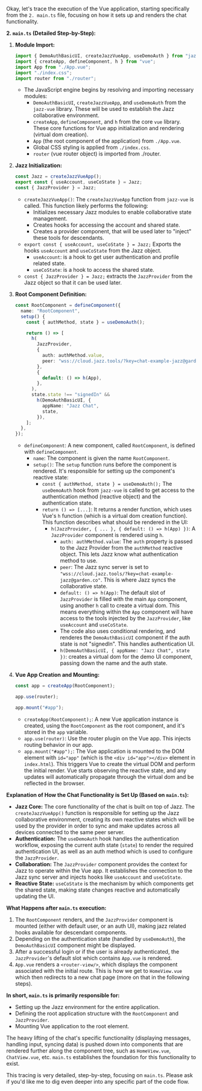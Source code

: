 Okay, let's trace the execution of the Vue application, starting specifically from the `2. main.ts` file, focusing on how it sets up and renders the chat functionality.

**2. `main.ts` (Detailed Step-by-Step):**

1.  **Module Import:**
    ```typescript
    import { DemoAuthBasicUI, createJazzVueApp, useDemoAuth } from "jazz-vue";
    import { createApp, defineComponent, h } from "vue";
    import App from "./App.vue";
    import "./index.css";
    import router from "./router";
    ```
    -   The JavaScript engine begins by resolving and importing necessary modules:
        -   `DemoAuthBasicUI`, `createJazzVueApp`, and `useDemoAuth` from the `jazz-vue` library. These will be used to establish the Jazz collaborative environment.
        -   `createApp`, `defineComponent`, and `h` from the core `vue` library. These core functions for Vue app initialization and rendering (virtual dom creation).
        -   `App` (the root component of the application) from `./App.vue`.
        -   Global CSS styling is applied from `./index.css`.
        -  `router` (vue router object) is imported from ./router.

2.  **Jazz Initialization:**
    ```typescript
    const Jazz = createJazzVueApp();
    export const { useAccount, useCoState } = Jazz;
    const { JazzProvider } = Jazz;
    ```
    -   `createJazzVueApp()`: The `createJazzVueApp` function from `jazz-vue` is called. This function likely performs the following:
        -   Initializes necessary Jazz modules to enable collaborative state management.
        -   Creates hooks for accessing the account and shared state.
        -   Creates a provider component, that will be used later to "inject" these tools for descendants.
    -   `export const { useAccount, useCoState } = Jazz;`  Exports the hooks `useAccount` and `useCoState` from the Jazz object.
        - `useAccount`: is a hook to get user authentication and profile related state.
        - `useCoState`: is a hook to access the shared state.
    -   `const { JazzProvider } = Jazz;` extracts the `JazzProvider` from the Jazz object so that it can be used later.

3.  **Root Component Definition:**
    ```typescript
    const RootComponent = defineComponent({
      name: "RootComponent",
      setup() {
        const { authMethod, state } = useDemoAuth();

        return () => [
          h(
            JazzProvider,
            {
              auth: authMethod.value,
              peer: "wss://cloud.jazz.tools/?key=chat-example-jazz@garden.co",
            },
            {
              default: () => h(App),
            },
          ),
          state.state !== "signedIn" &&
            h(DemoAuthBasicUI, {
              appName: "Jazz Chat",
              state,
            }),
        ];
      },
    });
    ```
    -   `defineComponent`: A new component, called `RootComponent`, is defined with `defineComponent`.
        -   `name`: The component is given the name `RootComponent`.
        -   `setup()`: The `setup` function runs before the component is rendered. It's responsible for setting up the component's reactive state:
            -   `const { authMethod, state } = useDemoAuth();` The `useDemoAuth` hook from `jazz-vue` is called to get access to the authentication method (reactive object) and the authentication state.
            -   `return () => [...]`: It returns a render function, which uses Vue's `h` function (which is a virtual dom creation function). This function describes what should be rendered in the UI:
                - `h(JazzProvider, { ... }, { default: () => h(App) })`: A `JazzProvider` component is rendered using `h`.
                  - `auth: authMethod.value`: The `auth` property is passed to the Jazz Provider from the `authMethod` reactive object. This lets Jazz know what authentication method to use.
                   - `peer`:  The Jazz sync server is set to `"wss://cloud.jazz.tools/?key=chat-example-jazz@garden.co"`. This is where Jazz syncs the collaborative state.
                  - `default: () => h(App)`: The default slot of `JazzProvider` is filled with the main `App` component, using another `h` call to create a virtual dom. This means everything within the `App` component will have access to the tools injected by the `JazzProvider`, like `useAccount` and `useCoState`.
                  - The code also uses conditional rendering, and renderes the `DemoAuthBasicUI` component if the auth state is not "signedIn". This handles authentication UI.
                  - `h(DemoAuthBasicUI, { appName: "Jazz Chat", state })`: creates a virtual dom for the demo UI component, passing down the name and the auth state.

4.  **Vue App Creation and Mounting:**
    ```typescript
    const app = createApp(RootComponent);

    app.use(router);

    app.mount("#app");
    ```
    -   `createApp(RootComponent);`: A new Vue application instance is created, using the `RootComponent` as the root component, and it's stored in the `app` variable.
    -   `app.use(router)`: Use the router plugin on the Vue app. This injects routing behavior in our app.
    -   `app.mount("#app");`:  The Vue application is mounted to the DOM element with `id="app"` (which is the `<div id="app"></div>` element in `index.html`). This triggers Vue to create the virtual DOM and perform the initial render. Vue starts observing the reactive state, and any updates will automatically propagate through the virtual dom and be reflected in the browser.

**Explanation of How the Chat Functionality is Set Up (Based on `main.ts`):**

-   **Jazz Core:** The core functionality of the chat is built on top of Jazz. The `createJazzVueApp()` function is responsible for setting up the Jazz collaborative environment, creating its own reactive states which will be used by the provider in order to sync and make updates across all devices connected to the same peer server.
-   **Authentication:** The `useDemoAuth` hook handles the authentication workflow, exposing the current auth state (`state`) to render the required authentication UI, as well as an auth method which is used to configure the `JazzProvider`.
-   **Collaboration:** The `JazzProvider` component provides the context for Jazz to operate within the Vue app. It establishes the connection to the Jazz sync server and injects hooks like `useAccount` and `useCoState`.
-   **Reactive State:** `useCoState` is the mechanism by which components get the shared state, making state changes reactive and automatically updating the UI.

**What Happens after `main.ts` execution:**

1.  The `RootComponent` renders, and the `JazzProvider` component is mounted (either with default user, or an auth UI), making jazz related hooks available for descendant components.
2.  Depending on the authentication state (handled by `useDemoAuth`), the `DemoAuthBasicUI` component might be displayed.
3.  After a successful login or if the user is already authenticated, the `JazzProvider`'s default slot which contains `App.vue` is rendered.
4.  `App.vue` renders a `<router-view/>`, which displays the component associated with the initial route. This is how we get to `HomeView.vue` which then redirects to a new chat page (more on that in the following steps).

**In short, `main.ts` is primarily responsible for:**

-   Setting up the Jazz environment for the entire application.
-   Defining the root application structure with the `RootComponent` and `JazzProvider`.
-   Mounting Vue application to the root element.

The heavy lifting of the chat's specific functionality (displaying messages, handling input, syncing data) is pushed down into components that are rendered further along the component tree, such as `HomeView.vue`, `ChatView.vue`, etc. `main.ts` establishes the foundation for this functionality to exist.

This tracing is very detailed, step-by-step, focusing on `main.ts`. Please ask if you'd like me to dig even deeper into any specific part of the code flow.

